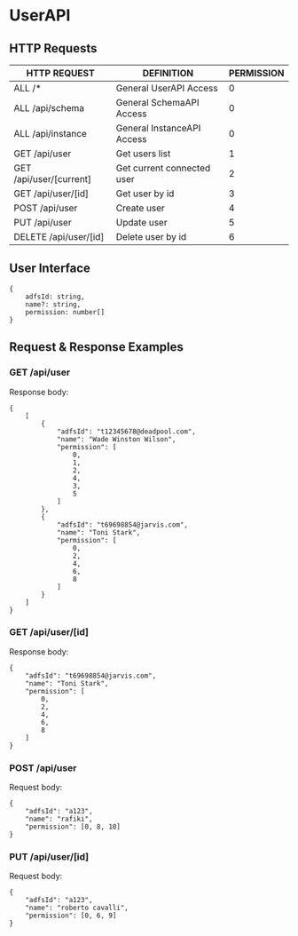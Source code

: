 # UserAPI

## HTTP Requests

| HTTP REQUEST | DEFINITION | PERMISSION |
| ----------- | --------------- | --------------- |
| ALL /*       | General UserAPI Access |0|
| ALL /api/schema       | General SchemaAPI Access |0|
| ALL /api/instance       | General InstanceAPI Access |0|
| GET /api/user       | Get users list |1|
| GET /api/user/[current]     |  Get current connected user | 2| 
| GET /api/user/[id]     |  Get user by id | 3| 
| POST /api/user       | Create user |4|
| PUT /api/user       | Update user |5|
| DELETE /api/user/[id]       | Delete user by id |6|

## User Interface

    {
        adfsId: string,
        name?: string,
        permission: number[]
    }

## Request & Response Examples
  
### GET /api/user

Response body:

    {
        [
            {
                "adfsId": "t12345678@deadpool.com",
                "name": "Wade Winston Wilson",
                "permission": [
                    0,
                    1,
                    2,
                    4,
                    3,
                    5
                ]
            },
            {
                "adfsId": "t69698854@jarvis.com",
                "name": "Toni Stark",
                "permission": [
                    0,
                    2,
                    4,
                    6,
                    8
                ]
            }
        ]
    }
    
### GET /api/user/[id]

Response body:

    {
        "adfsId": "t69698854@jarvis.com",
        "name": "Toni Stark",
        "permission": [
            0,
            2,
            4,
            6,
            8
        ]
    }
    

### POST /api/user

Request body:

    {
        "adfsId": "a123",
        "name": "rafiki",
        "permission": [0, 8, 10]
    }
    
### PUT /api/user/[id]

Request body:

    {
        "adfsId": "a123",
        "name": "roberto cavalli",
        "permission": [0, 6, 9]
    }

